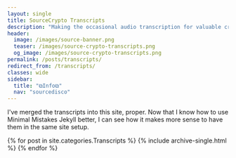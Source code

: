 ```yaml
---
layout: single
title: SourceCrypto Transcripts
description: "Making the occasional audio transcription for valuable crypto content."
header:
  image: /images/source-banner.png
  teaser: /images/source-crypto-transcripts.png
  og_image: /images/source-crypto-transcripts.png
permalink: /posts/transcripts/
redirect_from: /transcripts/
classes: wide
sidebar:
  title: "⧉Info⧉"
  nav: "sourcedisco"
---
```


I've merged the transcripts into this site, proper. Now that I know how to use Minimal Mistakes Jekyll better, I can see how it makes more sense to have them in the same site setup.

{% for post in site.categories.Transcripts %}
  {% include archive-single.html %}
{% endfor %}
